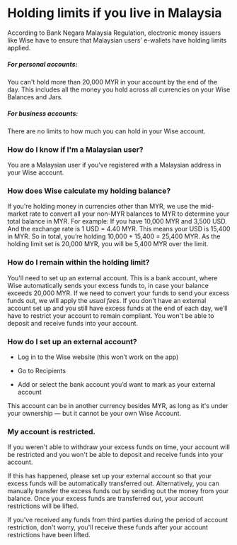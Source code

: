 # Holding limits if you live in Malaysia

According to Bank Negara Malaysia Regulation, electronic money issuers like Wise have to ensure that Malaysian users’ e-wallets have holding limits applied. 

##### For personal accounts:

You can't hold more than 20,000 MYR in your account by the end of the day. This includes all the money you hold across all currencies on your Wise Balances and Jars. 

##### For business accounts:

There are no limits to how much you can hold in your Wise account. 

### How do I know if I'm a Malaysian user?

You are a Malaysian user if you've registered with a Malaysian address in your Wise account. 

### **How does Wise calculate my holding balance?**

If you're holding money in currencies other than MYR, we use the mid-market rate to convert all your non-MYR balances to MYR to determine your total balance in MYR. For example: If you have 10,000 MYR and 3,500 USD. And the exchange rate is 1 USD = 4.40 MYR. This means your USD is 15,400 in MYR. So in total, you’re holding 10,000 + 15,400 = 25,400 MYR. As the holding limit set is 20,000 MYR, you will be 5,400 MYR over the limit.

###  **How do I remain within the holding limit?**

You'll need to set up an external account. This is a bank account, where Wise automatically sends your excess funds to, in case your balance exceeds 20,000 MYR. If we need to convert your funds to send your excess funds out, we will apply the _usual fees_. If you don't have an external account set up and you still have excess funds at the end of each day, we’ll have to restrict your account to remain compliant. You won't be able to deposit and receive funds into your account. 

### **How do I set up an external account?**

  * Log in to the Wise website (this won’t work on the app)

  * Go to Recipients 

  * Add or select the bank account you’d want to mark as your external account




This account can be in another currency besides MYR, as long as it's under your ownership — but it cannot be your own Wise Account.

###  **My account is restricted.**

If you weren't able to withdraw your excess funds on time, your account will be restricted and you won't be able to deposit and receive funds into your account. 

If this has happened, please set up your external account so that your excess funds will be automatically transferred out. Alternatively, you can manually transfer the excess funds out by sending out the money from your balance. Once your excess funds are transferred out, your account restrictions will be lifted.

If you've received any funds from third parties during the period of account restriction, don't worry, you'll receive these funds after your account restrictions have been lifted.